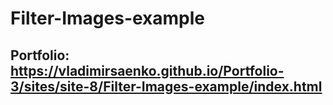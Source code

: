 # Filter-Images-example

## Portfolio: https://vladimirsaenko.github.io/Portfolio-3/sites/site-8/Filter-Images-example/index.html

